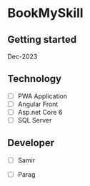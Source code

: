 # BookMySkill



## Getting started

Dec-2023


## Technology

- [ ] PWA Application
- [ ] Angular Front
- [ ] Asp.net Core 6
- [ ] SQL Server

## Developer

- [ ] Samir
- [ ] Parag

